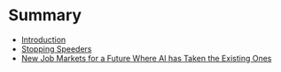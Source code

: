 # Summary

* [Introduction](README.md)
* [Stopping Speeders](chapter1.md)
* [New Job Markets for a Future Where AI has Taken the Existing Ones](new-job-markets-for-a-future-where-ai-has-taken-the-existing-ones.md)

